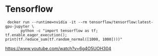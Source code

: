 # Tensorflow
```shell
 docker run --runtime=nvidia -it --rm tensorflow/tensorflow:latest-gpu-jupyter \
       python -c "import tensorflow as tf; tf.enable_eager_execution(); print(tf.reduce_sum(tf.random_normal([1000, 1000])))"
```
https://www.youtube.com/watch?v=6g4O5UOH304
